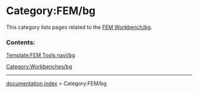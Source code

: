 # Category:FEM/bg
This category lists pages related to the [FEM Workbench/bg](FEM_Workbench/bg.md).

### Contents:

[Template:FEM Tools navi/bg](Template:FEM_Tools_navi/bg.md)

[Category:Workbenches/bg](Category:Workbenches/bg.md)

---
[documentation index](../README.md) > Category:FEM/bg
